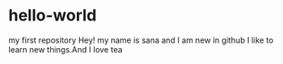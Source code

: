 # hello-world
my first repository
Hey! my name is sana and I am new in github
I like to learn new things.And I love tea
